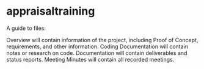 # appraisaltraining

A guide to files:

Overview will contain information of the project, including Proof of Concept, requirements, and other information.
Coding Documentation will contain notes or research on code.
Documentation will contain deliverables and status reports.
Meeting Minutes will contain all recorded meetings.
